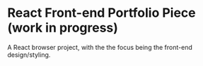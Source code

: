 # React Front-end Portfolio Piece (work in progress)

A React browser project, with the the focus being the front-end design/styling. 
